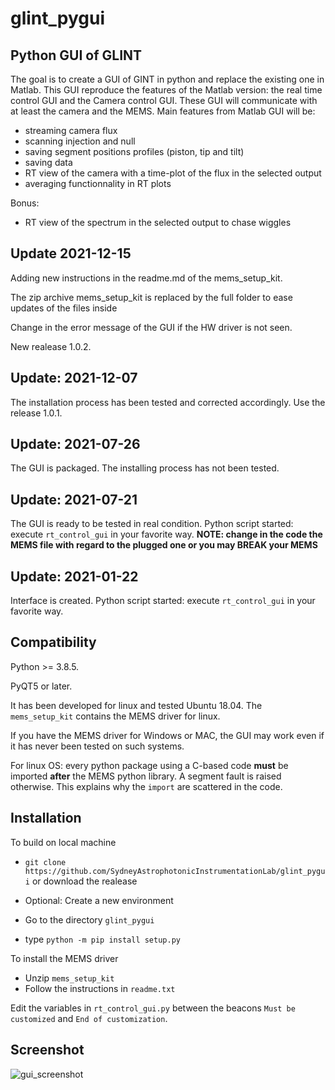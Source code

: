 # glint_pygui
## Python GUI of GLINT

The goal is to create a GUI of GINT in python and replace the existing one in Matlab.
This GUI reproduce the features of the Matlab version: the real time control GUI and the Camera control GUI.
These GUI will communicate with at least the camera and the MEMS.
Main features from Matlab GUI will be:
- streaming camera flux
- scanning injection and null
- saving segment positions profiles (piston, tip and tilt)
- saving data
- RT view of the camera with a time-plot of the flux in the selected output
- averaging functionnality in RT plots

Bonus:
- RT view of the spectrum in the selected output to chase wiggles

## Update 2021-12-15
Adding new instructions in the readme.md of the mems_setup_kit.

The zip archive mems_setup_kit is replaced by the full folder to ease updates of the files inside

Change in the error message of the GUI if the HW driver is not seen.

New realease 1.0.2.

## Update: 2021-12-07
The installation process has been tested and corrected accordingly.
Use the release 1.0.1.

## Update: 2021-07-26
The GUI is packaged.
The installing process has not been tested.

## Update: 2021-07-21
The GUI is ready to be tested in real condition.
Python script started: execute ``rt_control_gui`` in your favorite way.
**NOTE: change in the code the MEMS file with regard to the plugged one or you may BREAK your MEMS**

## Update: 2021-01-22
Interface is created.
Python script started: execute ``rt_control_gui`` in your favorite way.

## Compatibility
Python >= 3.8.5.

PyQT5 or later.

It has been developed for linux and tested Ubuntu 18.04.
The `mems_setup_kit` contains the MEMS driver for linux.

If you have the MEMS driver for Windows or MAC, the GUI may work even if it
has never been tested on such systems.

For linux OS: every python package using a C-based code **must** be imported **after** the MEMS python library.
A segment fault is raised otherwise.
This explains why the `import` are scattered in the code.

## Installation
To build on local machine

- `git clone https://github.com/SydneyAstrophotonicInstrumentationLab/glint_pygui` or download the realease

- Optional: Create a new environment

- Go to the directory `glint_pygui`

- type `python -m pip install setup.py`

To install the MEMS driver

- Unzip `mems_setup_kit`
- Follow the instructions in `readme.txt`

Edit the variables in `rt_control_gui.py` between the beacons `Must be customized` and `End of customization`.

## Screenshot
![gui_screenshot](https://user-images.githubusercontent.com/4233805/126922016-d92ac731-087b-4d4c-a2ca-153bbb0d931d.png)

